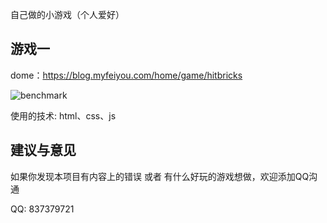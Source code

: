 自己做的小游戏（个人爱好）

## 游戏一
dome：https://blog.myfeiyou.com/home/game/hitbricks

![benchmark](https://blog.myfeiyou.com/public/home/img/hitbricks.jpg)

使用的技术: html、css、js



## 建议与意见

如果你发现本项目有内容上的错误 或者 有什么好玩的游戏想做，欢迎添加QQ沟通

QQ: 837379721